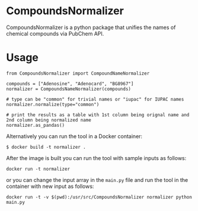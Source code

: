 # CompoundsNormalizer
CompoundsNormalizer is a python package that unifies the names of chemical compounds via PubChem API.
# Usage
```
from CompoundsNormalizer import CompoundNameNormalizer

compounds = ["Adenosine", "Adenocard", "BG8967"]
normalizer = CompoundsNameNormalizer(compounds)

# type can be "common" for trivial names or "iupac" for IUPAC names
normalizer.normalize(type="common")

# print the results as a table with 1st column being orignal name and 2nd column being normalized name
normalizer.as_pandas()
```
Alternatively you can run the tool in a Docker container:
```
$ docker build -t normalizer .
```
After the image is built you can run the tool with sample inputs as follows:
```
docker run -t normalizer
```
or you can change the input array in the `main.py` file and run the tool in the container with new input as follows:
```
docker run -t -v $(pwd):/usr/src/CompoundsNormalizer normalizer python main.py
